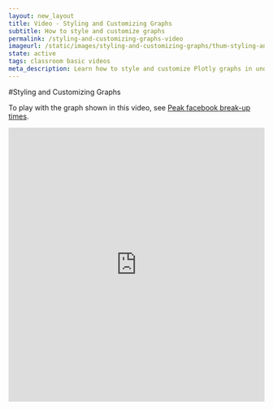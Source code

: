 ```yaml
---
layout: new_layout
title: Video - Styling and Customizing Graphs
subtitle: How to style and customize graphs
permalink: /styling-and-customizing-graphs-video
imageurl: /static/images/styling-and-customizing-graphs/thum-styling-and-customizing-graphs.png
state: active
tags: classroom basic videos
meta_description: Learn how to style and customize Plotly graphs in under a minute. Plotly is the easiest way to make and share graphs, online and for free.
---
```


#Styling and Customizing Graphs

To play with the graph shown in this video, see [Peak facebook break-up times](https://plot.ly/181/~Dreamshot/).

<iframe src="https://www.youtube.com/embed/tzYjTcAhYhc" width="100%" height="540" frameborder="0" webkitallowfullscreen mozallowfullscreen allowfullscreen></iframe>
